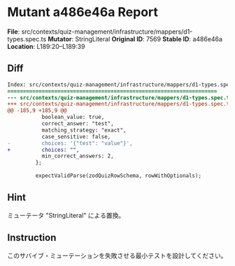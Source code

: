 # Mutant a486e46a Report

**File**: src/contexts/quiz-management/infrastructure/mappers/d1-types.spec.ts
**Mutator**: StringLiteral
**Original ID**: 7569
**Stable ID**: a486e46a
**Location**: L189:20–L189:39

## Diff

```diff
Index: src/contexts/quiz-management/infrastructure/mappers/d1-types.spec.ts
===================================================================
--- src/contexts/quiz-management/infrastructure/mappers/d1-types.spec.ts	original
+++ src/contexts/quiz-management/infrastructure/mappers/d1-types.spec.ts	mutated #7569
@@ -185,9 +185,9 @@
           boolean_value: true,
           correct_answer: "test",
           matching_strategy: "exact",
           case_sensitive: false,
-          choices: '{"test": "value"}',
+          choices: "",
           min_correct_answers: 2,
         };
 
         expectValidParse(zodQuizRowSchema, rowWithOptionals);
```

## Hint

ミューテータ "StringLiteral" による置換。

## Instruction

このサバイブ・ミューテーションを失敗させる最小テストを設計してください。
